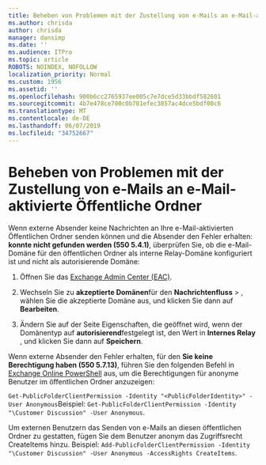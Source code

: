 ```yaml
---
title: Beheben von Problemen mit der Zustellung von e-Mails an e-Mail-aktivierte Öffentliche Ordner
ms.author: chrisda
author: chrisda
manager: dansimp
ms.date: ''
ms.audience: ITPro
ms.topic: article
ROBOTS: NOINDEX, NOFOLLOW
localization_priority: Normal
ms.custom: 1956
ms.assetid: ''
ms.openlocfilehash: 900b6cc2765937ee005c7e7dce5d33bbdf582601
ms.sourcegitcommit: 4b7e478ce700c0b781efec3857ac4dce5bdf00c6
ms.translationtype: MT
ms.contentlocale: de-DE
ms.lasthandoff: 06/07/2019
ms.locfileid: "34752667"
---
```

# <a name="fix-email-delivery-issues-to-mail-enabled-public-folders"></a>Beheben von Problemen mit der Zustellung von e-Mails an e-Mail-aktivierte Öffentliche Ordner

Wenn externe Absender keine Nachrichten an Ihre e-Mail-aktivierten Öffentlichen Ordner senden können und die Absender den Fehler erhalten: **konnte nicht gefunden werden (550 5.4.1)**, überprüfen Sie, ob die e-Mail-Domäne für den öffentlichen Ordner als interne Relay-Domäne konfiguriert ist und nicht als autorisierende Domäne:

1. Öffnen Sie das [Exchange Admin Center (EAC)](https://docs.microsoft.com/Exchange/exchange-admin-center).

2. Wechseln Sie zu **akzeptierte Domänen**für den **Nachrichtenfluss** \> , wählen Sie die akzeptierte Domäne aus, und klicken Sie dann auf **Bearbeiten**.

3. Ändern Sie auf der Seite Eigenschaften, die geöffnet wird, wenn der Domänentyp auf **autorisierend**festgelegt ist, den Wert in **Internes Relay** , und klicken Sie dann auf **Speichern**.

Wenn externe Absender den Fehler erhalten, für den **Sie keine Berechtigung haben (550 5.7.13)**, führen Sie den folgenden Befehl in [Exchange Online PowerShell](https://docs.microsoft.com/powershell/exchange/exchange-online/connect-to-exchange-online-powershell/connect-to-exchange-online-powershell) aus, um die Berechtigungen für anonyme Benutzer im öffentlichen Ordner anzuzeigen:

`Get-PublicFolderClientPermission -Identity "<PublicFolderIdentity>" -User Anonymous`Beispiel: `Get-PublicFolderClientPermission -Identity "\Customer Discussion" -User Anonymous`.

Um externen Benutzern das Senden von e-Mails an diesen öffentlichen Ordner zu gestatten, fügen Sie dem Benutzer anonym das Zugriffsrecht CreateItems hinzu. Beispiel: `Add-PublicFolderClientPermission -Identity "\Customer Discussion" -User Anonymous -AccessRights CreateItems`.
